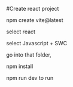 #Create react project

npm create vite@latest

select react

select Javascript + SWC

go into that folder,

npm install

npm run dev to run

